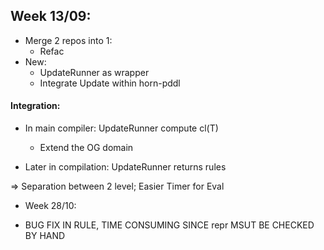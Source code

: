 ## Week 13/09:

* Merge 2 repos into 1:
    - Refac
* New:
    - UpdateRunner as wrapper
    - Integrate Update within horn-pddl

#### Integration:

* In main compiler: UpdateRunner compute cl(T)
    - Extend the OG domain

* Later in compilation: UpdateRunner returns rules

=> Separation between 2 level; Easier Timer for Eval


* Week 28/10:

- BUG FIX IN RULE, TIME CONSUMING SINCE repr MSUT BE CHECKED BY HAND
